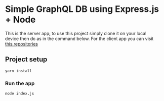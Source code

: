 # Simple GraphQL DB using Express.js + Node

This is the server app, to use this project simply clone it on your local device then do as in the command below. For the client app you can visit [this repositories](https://github.com/danasaurus45/Vue2-CRUD-Graphql.git)

## Project setup
```
yarn install
```

### Run the app
```
node index.js
```
